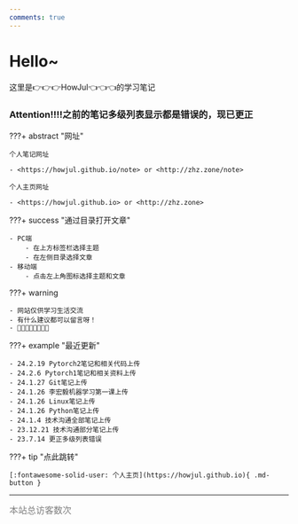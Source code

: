 ```yaml
---
comments: true
---
```


# Hello~

这里是👉👉👉HowJul👈👈👈的学习笔记

### Attention!!!!之前的笔记多级列表显示都是错误的，现已更正

???+ abstract "网址"
    
    个人笔记网址

    - <https://howjul.github.io/note> or <http://zhz.zone/note>

    个人主页网址

    - <https://howjul.github.io> or <http://zhz.zone>

???+ success "通过目录打开文章"

    - PC端 
        - 在上方标签栏选择主题 
        - 在左侧目录选择文章
    - 移动端 
        - 点击左上角图标选择主题和文章

???+ warning 

    - 网站仅供学习生活交流
    - 有什么建议都可以留言呀！
    - 🚀🚀🚀🚀🚀🚀🚀🚀

???+ example "最近更新"

    - 24.2.19 Pytorch2笔记和相关代码上传
    - 24.2.6 Pytorch1笔记和相关资料上传
    - 24.1.27 Git笔记上传
    - 24.1.26 李宏毅机器学习第一课上传
    - 24.1.26 Linux笔记上传
    - 24.1.26 Python笔记上传
    - 24.1.4 技术沟通全部笔记上传
    - 23.12.21 技术沟通部分笔记上传
    - 23.7.14 更正多级列表错误

???+ tip "点此跳转"

    [:fontawesome-solid-user: 个人主页](https://howjul.github.io){ .md-button }

<hr>
<span id="busuanzi_container_site_uv"><font size="3" color="grey">本站总访客数<span id="busuanzi_value_site_uv"></span>次</font></span>
<br/>